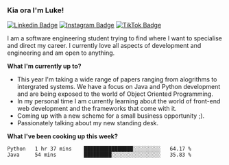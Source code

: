 ### Kia ora I'm Luke!

[![Linkedin Badge](https://img.shields.io/badge/-LinkedIn-0e76a8?style=flat-square&logo=Linkedin&logoColor=white)](https://www.linkedin.com/in/luke-stynes/)
[![Instagram Badge](https://img.shields.io/badge/-Instagram-e4405f?style=flat-square&logo=Instagram&logoColor=white)](https://www.instagram.com/luke.stynes/)
[![TikTok Badge](https://img.shields.io/badge/TikTok-Follow-blue)](https://www.tiktok.com/@luke_stynes)

I am a software engineering student trying to find where I want to specialise and direct my career. I currently love all aspects of development and engineering and am open to anything.

**What I'm currently up to?**
- This year I'm taking a wide range of papers ranging from alogrithms to intergrated systems. We have a focus on Java and Python development and are being exposed to the world of Object Oriented Programming.
- In my personal time I am currently learning about the world of front-end web development and the frameworks that come with it.
- Coming up with a new scheme for a small business opportunity ;).
- Passionately talking about my new standing desk.

**What I've been cooking up this week?**
<!--START_SECTION:waka-->

```text
Python   1 hr 37 mins    ████████████████░░░░░░░░░   64.17 %
Java     54 mins         █████████░░░░░░░░░░░░░░░░   35.83 %
```

<!--END_SECTION:waka-->
